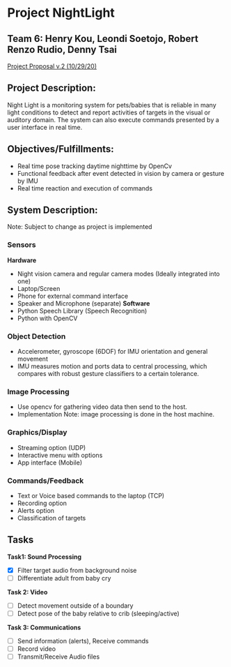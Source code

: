 # Project NightLight
## Team 6: Henry Kou, Leondi Soetojo, Robert Renzo Rudio, Denny Tsai

[Project Proposal v.2 (10/29/20)](https://docs.google.com/document/d/1FbrikDlhLAaNADgYI_8JAUBbm_Q2gItGKLAwzME5ZRE/edit?usp=sharing)

## Project Description:
Night Light is a monitoring system for pets/babies that is reliable in many light conditions to detect and report activities of targets in the visual or auditory domain. The system can also execute commands presented by a user interface in real time.

## Objectives/Fulfillments:
- Real time pose tracking daytime nighttime by OpenCv
- Functional feedback after event detected in vision by camera or gesture by IMU
- Real time reaction and execution of commands

## System Description:
Note: Subject to change as project is implemented
### Sensors
**Hardware**
- Night vision camera and regular camera modes (Ideally integrated into one)
- Laptop/Screen
- Phone for external command interface
- Speaker and Microphone (separate)
**Software**
- Python Speech Library (Speech Recognition)
- Python with OpenCV

### Object Detection
- Accelerometer, gyroscope (6DOF) for IMU orientation and general movement
- IMU measures motion and ports data to central processing, which compares with robust gesture classifiers to a certain tolerance.

### Image Processing
- Use opencv for gathering video data then send to the host.
- Implementation Note: image processing is done in the host machine.

### Graphics/Display
- Streaming option (UDP)
- Interactive menu with options
- App interface (Mobile)

### Commands/Feedback
- Text or Voice based commands to the laptop (TCP)
- Recording option
- Alerts option
- Classification of targets

## Tasks
**Task1:  Sound Processing**
- [x] Filter target audio from background noise
- [ ] Differentiate adult from baby cry

**Task 2: Video** 
- [ ] Detect movement outside of a boundary
- [ ] Detect pose of the baby relative to crib (sleeping/active)

**Task 3: Communications**
- [ ] Send information (alerts), Receive commands
- [ ] Record video
- [ ] Transmit/Receive Audio files
